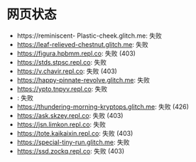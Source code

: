 # 网页状态
- https://reminiscent- Plastic-cheek.glitch.me: 失败
- https://leaf-relieved-chestnut.glitch.me: 失败
- https://figura.hpbmm.repl.co: 失败 (403)
- https://stds.stpsc.repl.co: 失败
- https://v.chavir.repl.co: 失败 (403)
- https://happy-pinnate-revolve.glitch.me: 失败
- https://ypto.tnpyv.repl.co: 失败
- : 失败
- https://thundering-morning-kryptops.glitch.me: 失败 (426)
- https://ask.skzey.repl.co: 失败 (403)
- https://jsn.limkon.repl.co: 失败
- https://tote.kaikaixin.repl.co: 失败 (403)
- https://special-tiny-run.glitch.me: 失败
- https://ssd.zockq.repl.co: 失败 (403)
